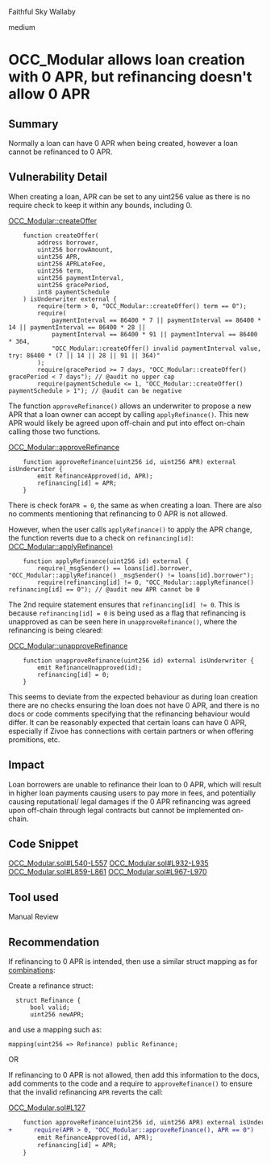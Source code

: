 Faithful Sky Wallaby

medium

# OCC_Modular allows loan creation with 0 APR, but refinancing doesn't allow 0 APR

## Summary

Normally a loan can have 0 APR when being created, however a loan cannot be refinanced to 0 APR.

## Vulnerability Detail

When creating a loan, APR can be set to any uint256 value as there is no require check to keep it within any bounds, including 0.

[OCC_Modular::createOffer](https://github.com/sherlock-audit/2024-03-zivoe/blob/main/zivoe-core-foundry/src/lockers/OCC/OCC_Modular.sol#L540-L557)
```solidity
    function createOffer(
        address borrower,
        uint256 borrowAmount,
        uint256 APR,
        uint256 APRLateFee,
        uint256 term,
        uint256 paymentInterval,
        uint256 gracePeriod,
        int8 paymentSchedule
    ) isUnderwriter external {
        require(term > 0, "OCC_Modular::createOffer() term == 0");
        require(
            paymentInterval == 86400 * 7 || paymentInterval == 86400 * 14 || paymentInterval == 86400 * 28 || 
            paymentInterval == 86400 * 91 || paymentInterval == 86400 * 364, 
            "OCC_Modular::createOffer() invalid paymentInterval value, try: 86400 * (7 || 14 || 28 || 91 || 364)"
        );
        require(gracePeriod >= 7 days, "OCC_Modular::createOffer() gracePeriod < 7 days"); // @audit no upper cap
        require(paymentSchedule <= 1, "OCC_Modular::createOffer() paymentSchedule > 1"); // @audit can be negative
```

The function `approveRefinance()` allows an underwriter to propose a new APR that a loan owner can accept by calling `applyRefinance()`. This new APR would likely be agreed upon off-chain and put into effect on-chain calling those two functions.

[OCC_Modular::approveRefinance](https://github.com/sherlock-audit/2024-03-zivoe/blob/main/zivoe-core-foundry/src/lockers/OCC/OCC_Modular.sol#L932-L935)
```solidity
    function approveRefinance(uint256 id, uint256 APR) external isUnderwriter {
        emit RefinanceApproved(id, APR);
        refinancing[id] = APR;
    }
```
There is check for`APR = 0`, the same as when creating a loan. There are also no comments mentioning that refinancing to 0 APR is not allowed.

However, when the user calls `applyRefinance()` to apply the APR change, the function reverts due to a check on `refinancing[id]`:
[OCC_Modular::applyRefinance)](https://github.com/sherlock-audit/2024-03-zivoe/blob/main/zivoe-core-foundry/src/lockers/OCC/OCC_Modular.sol#L859-L861)
```solidity
    function applyRefinance(uint256 id) external {
        require(_msgSender() == loans[id].borrower, "OCC_Modular::applyRefinance() _msgSender() != loans[id].borrower");
        require(refinancing[id] != 0, "OCC_Modular::applyRefinance() refinancing[id] == 0"); // @audit new APR cannot be 0
```
The 2nd require statement ensures that `refinancing[id] != 0`. This is because `refinancing[id] = 0` is being used as a flag that refinancing is unapproved as can be seen here in `unapproveRefinance()`, where the refinancing is being cleared:

[OCC_Modular::unapproveRefinance](https://github.com/sherlock-audit/2024-03-zivoe/blob/main/zivoe-core-foundry/src/lockers/OCC/OCC_Modular.sol#L967-L970)
```solidity
    function unapproveRefinance(uint256 id) external isUnderwriter {
        emit RefinanceUnapproved(id);
        refinancing[id] = 0;
    }
```

This seems to deviate from the expected behaviour as during loan creation there are no checks ensuring the loan does not have 0 APR, and there is no docs or code comments specifying that the refinancing behaviour would differ. It can be reasonably expected that certain loans can have 0 APR, especially if Zivoe has connections with certain partners or when offering promitions, etc.

## Impact

Loan borrowers are unable to refinance their loan to 0 APR, which will result in higher loan payments causing users to pay more in fees, and potentially causing reputational/ legal damages if the 0 APR refinancing was agreed upon off-chain through legal contracts but cannot be implemented on-chain. 

## Code Snippet

[OCC_Modular.sol#L540-L557](https://github.com/sherlock-audit/2024-03-zivoe/blob/main/zivoe-core-foundry/src/lockers/OCC/OCC_Modular.sol#L540-L557)
[OCC_Modular.sol#L932-L935](https://github.com/sherlock-audit/2024-03-zivoe/blob/main/zivoe-core-foundry/src/lockers/OCC/OCC_Modular.sol#L932-L935)
[OCC_Modular.sol#L859-L861](https://github.com/sherlock-audit/2024-03-zivoe/blob/main/zivoe-core-foundry/src/lockers/OCC/OCC_Modular.sol#L859-L861)
[OCC_Modular.sol#L967-L970](https://github.com/sherlock-audit/2024-03-zivoe/blob/main/zivoe-core-foundry/src/lockers/OCC/OCC_Modular.sol#L967-L970)

## Tool used

Manual Review

## Recommendation

If refinancing to 0 APR is intended, then use a similar struct mapping as for [combinations](https://github.com/sherlock-audit/2024-03-zivoe/blob/main/zivoe-core-foundry/src/lockers/OCC/OCC_Modular.sol#L127):

Create a refinance struct:
```solidity
  struct Refinance {
      bool valid;
      uint256 newAPR; 
```

 and use a mapping such as:

```solidity
mapping(uint256 => Refinance) public Refinance;
```

OR

If refinancing to 0 APR is not allowed, then add this information to the docs, add comments to the code and a require to `approveRefinance()` to ensure that the invalid refinancing `APR` reverts the call: 

[OCC_Modular.sol#L127](https://github.com/sherlock-audit/2024-03-zivoe/blob/main/zivoe-core-foundry/src/lockers/OCC/OCC_Modular.sol#L127)
```diff
    function approveRefinance(uint256 id, uint256 APR) external isUnderwriter {
+      require(APR > 0, "OCC_Modular::approveRefinance(), APR == 0")
        emit RefinanceApproved(id, APR);
        refinancing[id] = APR;
    }
```
